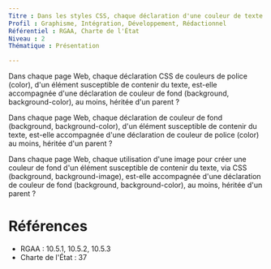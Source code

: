 ```yaml
---
Titre : Dans les styles CSS, chaque déclaration d'une couleur de texte est accompagnée d'une déclaration de couleur de fond, au moins héritée.
Profil : Graphisme, Intégration, Développement, Rédactionnel
Référentiel : RGAA, Charte de l'État
Niveau : 2
Thématique : Présentation

---
```

Dans chaque page Web, chaque déclaration CSS de couleurs de police (color), d'un élément susceptible de contenir du texte, est-elle accompagnée d'une déclaration de couleur de fond (background, background-color), au moins, héritée d'un parent ?

Dans chaque page Web, chaque déclaration de couleur de fond (background, background-color), d'un élément susceptible de contenir du texte, est-elle accompagnée d'une déclaration de couleur de police (color) au moins, héritée d'un parent ?

Dans chaque page Web, chaque utilisation d'une image pour créer une couleur de fond d'un élément susceptible de contenir du texte, via CSS (background, background-image), est-elle accompagnée d'une déclaration de couleur de fond (background, background-color), au moins, héritée d'un parent ?

# Références

*   RGAA : 10.5.1, 10.5.2, 10.5.3
*   Charte de l'État : 37